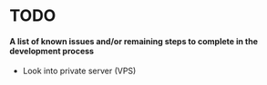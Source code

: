 TODO
====

#### A list of known issues and/or remaining steps to complete in the development process

* Look into private server (VPS)
